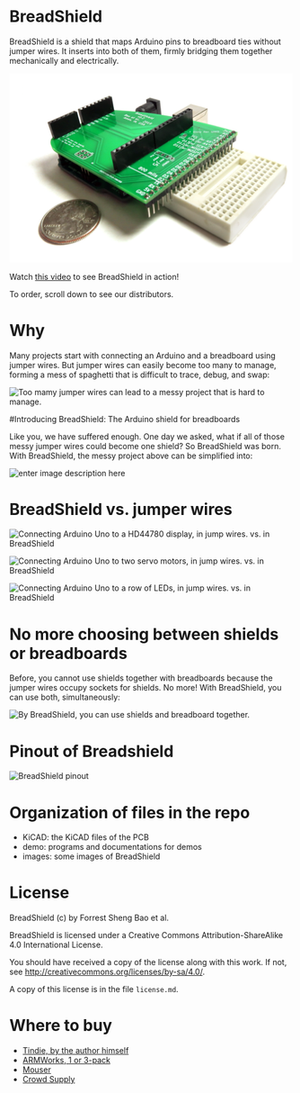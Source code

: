 # BreadShield

BreadShield is a shield that maps Arduino pins to breadboard ties without jumper wires. It inserts into both of them, firmly bridging them together mechanically and electrically.

![A breadshield](images/cover_IMG_0325-clean_small.png "A breadshield")

Watch [this video](https://www.youtube.com/watch?v=qSHss7gq7b0) to see BreadShield in action! 

To order, scroll down to see our distributors. 

# Why

Many projects start with connecting an Arduino and a breadboard using jumper wires. But jumper wires can easily become too many to manage, forming a mess of spaghetti that is difficult to trace, debug, and swap: 

![Too mamy jumper wires can lead to a messy project that is hard to manage.](https://www.crowdsupply.com/img/e604/before-lcd-image-0483-clean_png_project-body.jpg "Too mamy jumper wires can lead to a messy project that is hard to manage.")

#Introducing BreadShield: The Arduino shield for breadboards

Like you, we have suffered enough. One day we asked, what if all of those messy jumper wires could become one shield? So BreadShield was born. With BreadShield, the messy project above can be simplified into: 

![enter image description here](https://www.crowdsupply.com/img/8ddb/after-lcd-img-0477-clean_png_project-body.jpg "BreadShield connects an Arduino Uno with an HD44780 LCD with only 1 jumper wire, instead of 11 parallel jumper wires above.")

# BreadShield vs. jumper wires

![Connecting Arduino Uno to a HD44780 display, in jump wires. vs. in BreadShield](https://www.crowdsupply.com/img/e823/breadshield-lcd-before-after-arrow_png_project-body.jpg "Connecting Arduino Uno to a HD44780 display, in jump wires. vs. in BreadShield")

![Connecting Arduino Uno to two servo motors, in jump wires. vs. in BreadShield](https://www.crowdsupply.com/img/831e/breadshield-monitor-before-after_png_project-body.jpg "Connecting Arduino Uno to two servo motors, in jump wires. vs. in BreadShield")

![Connecting Arduino Uno to a row of LEDs, in jump wires. vs. in BreadShield](https://www.crowdsupply.com/img/aee8/breadshield-led-before-after_png_project-body.jpg "Connecting Arduino Uno to a row of LEDs, in jump wires. vs. in BreadShield")

# No more choosing between shields or breadboards

Before, you cannot use shields together with breadboards because the jumper wires occupy sockets for shields. No more! With BreadShield, you can use both, simultaneously:

![By BreadShield, you can use shields and breadboard together.](https://www.crowdsupply.com/img/92bc/after-led-shield-img-0448-clean_png_project-body.jpg "By BreadShield, you can use shields and breadboard together.")

# Pinout of Breadshield

![BreadShield pinout](https://www.crowdsupply.com/img/1321/pinout-annotated-highres.png "BreadShield pinout")

# Organization of files in the repo
* KiCAD: the KiCAD files of the PCB
* demo: programs and documentations for demos
* images: some images of BreadShield

# License
BreadShield (c) by Forrest Sheng Bao et al.

BreadShield is licensed under a
Creative Commons Attribution-ShareAlike 4.0 International License.

You should have received a copy of the license along with this
work. If not, see <http://creativecommons.org/licenses/by-sa/4.0/>.

A copy of this license is in the file `license.md`.

# Where to buy
* [Tindie, by the author himself](https://www.tindie.com/products/edit/breadshield/) 
* [ARMWorks, 1 or 3-pack](https://andahammer.com/index.php?route=product/product&path=68&product_id=299)
* [Mouser](https://www.mouser.com/Search/Refine?FS=TRUE&N=4246651945+4292906361)
* [Crowd Supply](https://www.crowdsupply.com/loser/breadshield)
